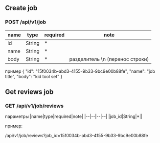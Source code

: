 ## Create job


### POST /api/v1/job 

|name|type|required|note|
|--|--|--|--|
|id| String|*||
|name| String|*||
|body| String|*|разделитель \n (перенос строки)|

пример
{
  "id": "15f0034b-abd3-4155-9b33-9bc9e00b88fe",
  "name": "job title",
  "body": "kid tool set"
}

## Get reviews job

### GET /api/v1/job/reviews

параметры
|name|type|required|note|
|--|--|--|--|
|job_id|String|*||

пример:

/api/v1/job/reviews?job_id=15f0034b-abd3-4155-9b33-9bc9e00b88fe

